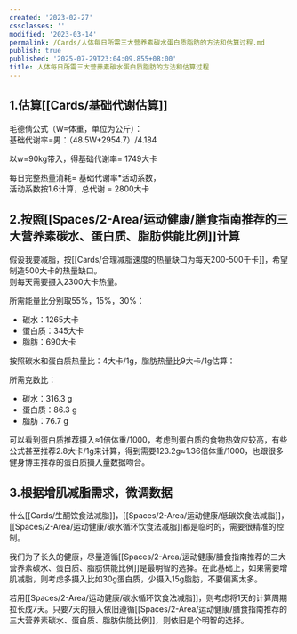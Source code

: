 ```yaml
---
created: '2023-02-27'
cssclasses: ''
modified: '2023-03-14'
permalink: /Cards/人体每日所需三大营养素碳水蛋白质脂肪的方法和估算过程.md
publish: true
published: '2025-07-29T23:04:09.855+08:00'
title: 人体每日所需三大营养素碳水蛋白质脂肪的方法和估算过程
---
```

## 1.估算[[Cards/基础代谢估算]]

毛德倩公式（W=体重，单位为公斤）：  
基础代谢率=男：（48.5W+2954.7）/4.184

以w=90kg带入，得基础代谢率= 1749大卡

每日完整热量消耗= 基础代谢率\*活动系数，  
活动系数按1.6计算，总代谢 = 2800大卡

## 2.按照[[Spaces/2-Area/运动健康/膳食指南推荐的三大营养素碳水、蛋白质、脂肪供能比例]]计算

假设我要减脂，按[[Cards/合理减脂速度的热量缺口为每天200-500千卡]]，希望制造500大卡的热量缺口。  
则每天需要摄入2300大卡热量。

所需能量比分别取55%，15%，30%：

- 碳水：1265大卡
- 蛋白质：345大卡
- 脂肪：690大卡

按照碳水和蛋白质热量比：4大卡/1g，脂肪热量比9大卡/1g估算：

所需克数比：

- 碳水：316.3 g
- 蛋白质：86.3 g
- 脂肪：76.7 g

可以看到蛋白质推荐摄入≈1倍体重/1000，考虑到蛋白质的食物热效应较高，有些公式甚至推荐2.8大卡/1g来计算，得到需要123.2g≈1.36倍体重/1000，也跟很多健身博主推荐的蛋白质摄入量数据吻合。

## 3.根据增肌减脂需求，微调数据

什么[[Cards/生酮饮食法减脂]]，[[Spaces/2-Area/运动健康/低碳饮食法减脂]]，[[Spaces/2-Area/运动健康/碳水循环饮食法减脂]]都是临时的，需要很精准的控制。

我们为了长久的健康，尽量遵循[[Spaces/2-Area/运动健康/膳食指南推荐的三大营养素碳水、蛋白质、脂肪供能比例]]是最明智的选择。在此基础上，如果需要增肌减脂，则考虑多摄入比如30g蛋白质，少摄入15g脂肪，不要偏离太多。

若用[[Spaces/2-Area/运动健康/碳水循环饮食法减脂]]，则考虑将1天的计算周期拉长成7天。只要7天的摄入依旧遵循[[Spaces/2-Area/运动健康/膳食指南推荐的三大营养素碳水、蛋白质、脂肪供能比例]]，则依旧是个明智的选择。